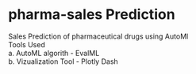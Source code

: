 # pharma-sales Prediction
Sales Prediction of pharmaceutical drugs using AutoMl <br>
Tools Used<br>
a. AutoML algorith - EvalML<br>
b. Vizualization Tool - Plotly Dash<br>
